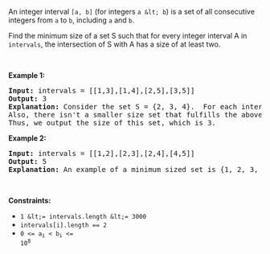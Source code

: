 An integer interval `` [a, b] `` (for integers `` a &lt; b ``) is a set of all consecutive integers from `` a `` to `` b ``, including `` a `` and `` b ``.

Find the minimum size of a set S such that for every integer interval A in `` intervals ``, the intersection of S with A has a size of at least two.

&nbsp;

__Example 1:__

<pre>
<strong>Input:</strong> intervals = [[1,3],[1,4],[2,5],[3,5]]
<strong>Output:</strong> 3
<strong>Explanation:</strong> Consider the set S = {2, 3, 4}.  For each interval, there are at least 2 elements from S in the interval.
Also, there isn't a smaller size set that fulfills the above condition.
Thus, we output the size of this set, which is 3.
</pre>

__Example 2:__

<pre>
<strong>Input:</strong> intervals = [[1,2],[2,3],[2,4],[4,5]]
<strong>Output:</strong> 5
<strong>Explanation:</strong> An example of a minimum sized set is {1, 2, 3, 4, 5}.
</pre>

&nbsp;

__Constraints:__

*   `` 1 &lt;= intervals.length &lt;= 3000 ``
*   `` intervals[i].length == 2 ``
*   <code>0 &lt;= a<sub>i</sub> &lt;&nbsp;b<sub>i</sub> &lt;= 10<sup>8</sup></code>